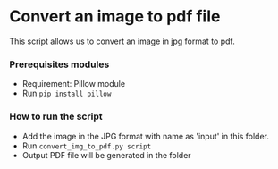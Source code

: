 # Convert an image to pdf file
This script allows us to convert an image in jpg format to pdf.

### Prerequisites modules
* Requirement: Pillow module
* Run `pip install pillow` 

### How to run the script
- Add the image in the JPG format with name as 'input' in this folder.
- Run `convert_img_to_pdf.py script`
- Output PDF file will be generated in the folder

